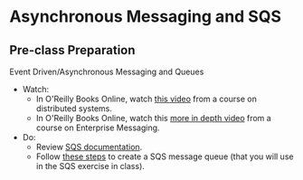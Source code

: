 # Asynchronous Messaging and SQS

## Pre-class Preparation
  
Event Driven/Asynchronous Messaging and Queues

- Watch:
    - In O'Reilly Books Online, watch [this video](https://learning.oreilly.com/videos/distributed-systems-in/9781491924914/9781491924914-video215283/ (duration 6:27)) from a course on distributed systems. 
    - In O'Reilly Books Online, watch this [more in depth video](https://learning.oreilly.com/videos/enterprise-messaging/9781491911839/9781491911839-video191636 (duration 32:59)) from a course on Enterprise Messaging.
- Do:
    - Review [SQS documentation](https://docs.aws.amazon.com/AWSSimpleQueueService/latest/SQSDeveloperGuide/welcome.html).
    - Follow [these steps](https://docs.aws.amazon.com/AWSSimpleQueueService/latest/SQSDeveloperGuide/sqs-getting-started.html) to create a SQS message queue (that you will use in the SQS exercise in class).
    